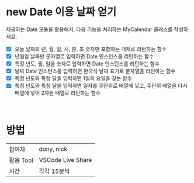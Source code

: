 # new Date 이용 날짜 얻기
제공하는 Date 모듈을 활용해서, 다음 기능을 처리하는 MyCalendar 클래스를 작성하세요.
- [X] 오늘 날짜의 년, 월, 일, 시, 분, 초 숫자만 포함하는 객체로 리턴하는 함수
- [X] 년월일 날짜만 문자열로 입력하면 Date 인스턴스를 리턴하는 함수
- [X] 특정 년도, 월, 일을 숫자로 입력하면 Date 인스턴스를 리턴하는 함수
- [X] 날짜 Date 인스턴스를 입력하면 한국식 날짜 표기로 문자열을 리턴하는 함수
- [X] 특정 년도와 특정 달을 입력하면 1일의 요일을 찾는 함수
- [X] 특정 년도와 특정 달을 입력하면 일자를 주단위로 배열에 넣고, 주단위 배열을 다시 배열에
넣어 2차원 배열로 리턴하는 함수  
<br>

# 방법
|||
|-|-|
|참여자|dony, nick|
|활용 Tool|VSCode Live Share|
|시간|각각 15분씩|